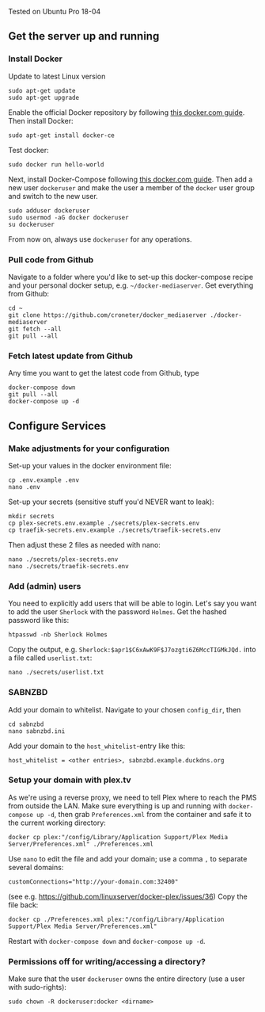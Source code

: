 Tested on Ubuntu Pro 18-04

## Get the server up and running
### Install Docker
Update to latest Linux version
```
sudo apt-get update
sudo apt-get upgrade
```
Enable the official Docker repository by following [this docker.com guide](https://docs.docker.com/install/linux/docker-ce/ubuntu/). Then install Docker:
```
sudo apt-get install docker-ce
```
Test docker:
```
sudo docker run hello-world
```
Next, install Docker-Compose following [this docker.com guide](https://docs.docker.com/compose/install/). 
Then add a new user `dockeruser` and make the user a member of the `docker` user group and switch to the new user.
```
sudo adduser dockeruser
sudo usermod -aG docker dockeruser
su dockeruser
```
From now on, always use `dockeruser` for any operations.

### Pull code from Github
Navigate to a folder where you'd like to set-up this docker-compose recipe and your personal docker setup, e.g. `~/docker-mediaserver`. Get everything from Github:
```
cd ~
git clone https://github.com/croneter/docker_mediaserver ./docker-mediaserver
git fetch --all
git pull --all
```

### Fetch latest update from Github
Any time you want to get the latest code from Github, type
```
docker-compose down
git pull --all
docker-compose up -d
```

## Configure Services

### Make adjustments for your configuration
Set-up your values in the docker environment file:
```
cp .env.example .env
nano .env
```
Set-up your secrets (sensitive stuff you'd NEVER want to leak):
```
mkdir secrets
cp plex-secrets.env.example ./secrets/plex-secrets.env
cp traefik-secrets.env.example ./secrets/traefik-secrets.env
```
Then adjust these 2 files as needed with nano:
```
nano ./secrets/plex-secrets.env
nano ./secrets/traefik-secrets.env
```

### Add (admin) users
You need to explicitly add users that will be able to login. Let's say you want to add the user `Sherlock` with the password `Holmes`. Get the hashed password like this:
```
htpasswd -nb Sherlock Holmes
```
Copy the output, e.g. `Sherlock:$apr1$C6xAwK9F$J7ozgti6Z6MccTIGMkJQd.` into a file called `userlist.txt`:
```
nano ./secrets/userlist.txt
```

### SABNZBD
Add your domain to whitelist. Navigate to your chosen `config_dir`, then
```
cd sabnzbd
nano sabnzbd.ini
```
Add your domain to the `host_whitelist`-entry like this:
```
host_whitelist = <other entries>, sabnzbd.example.duckdns.org
```

### Setup your domain with plex.tv
As we're using a reverse proxy, we need to tell Plex where to reach the PMS from outside the LAN. Make sure everything is up and running with `docker-compose up -d`, then grab `Preferences.xml` from the container and safe it to the current working directory:
```
docker cp plex:"/config/Library/Application Support/Plex Media Server/Preferences.xml" ./Preferences.xml
```
Use `nano` to edit the file and add your domain; use a comma `,` to separate several domains:
```
customConnections="http://your-domain.com:32400"
```
(see e.g. https://github.com/linuxserver/docker-plex/issues/36)
Copy the file back:
```
docker cp ./Preferences.xml plex:"/config/Library/Application Support/Plex Media Server/Preferences.xml" 
```
Restart with `docker-compose down` and `docker-compose up -d`.

### Permissions off for writing/accessing a directory?
Make sure that the user `dockeruser` owns the entire directory (use a user with sudo-rights):
```
sudo chown -R dockeruser:docker <dirname>
```
